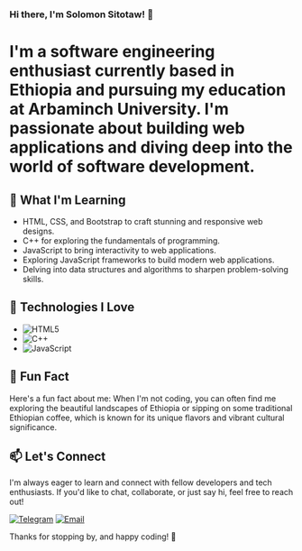 ### Hi there, I'm Solomon Sitotaw! 👋

# I'm a software engineering enthusiast currently based in Ethiopia and pursuing my education at Arbaminch University. I'm passionate about building web applications and diving deep into the world of software development.

## 🌱 What I'm Learning

- HTML, CSS, and Bootstrap to craft stunning and responsive web designs.
- C++ for exploring the fundamentals of programming.
- JavaScript to bring interactivity to web applications.
- Exploring JavaScript frameworks to build modern web applications.
- Delving into data structures and algorithms to sharpen problem-solving skills.

## 🔧 Technologies I Love

- ![HTML5](https://img.shields.io/badge/HTML5-%23E34F26.svg?&style=for-the-badge&logo=html5&logoColor=white)
- ![C++](https://img.shields.io/badge/C++-%2300599C.svg?&style=for-the-badge&logo=c%2B%2B&logoColor=white)
- ![JavaScript](https://img.shields.io/badge/JavaScript-%23323330.svg?&style=for-the-badge&logo=javascript&logoColor=%23F7DF1E)

## 🚀 Fun Fact

Here's a fun fact about me: When I'm not coding, you can often find me exploring the beautiful landscapes of Ethiopia or sipping on some traditional Ethiopian coffee, which is known for its unique flavors and vibrant cultural significance.

## 📫 Let's Connect

I'm always eager to learn and connect with fellow developers and tech enthusiasts. If you'd like to chat, collaborate, or just say hi, feel free to reach out!

[![Telegram](https://img.shields.io/badge/Telegram-%232CA5E0.svg?&style=for-the-badge&logo=telegram&logoColor=white)](https://t.me/solosaj08)
[![Email](https://img.shields.io/badge/Email-%23D14836.svg?&style=for-the-badge&logo=gmail&logoColor=white)](mailto:solomonsitotaw89@gmail.com)


Thanks for stopping by, and happy coding! 🚀
